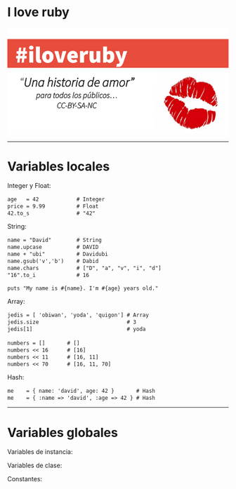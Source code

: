 
# I love ruby

![](images/iloveruby.png)

---

# Variables locales

Integer y Float:
```
age   = 42            # Integer
price = 9.99          # Float
42.to_s               # "42"
```

String:

```
name = "David"        # String
name.upcase           # DAVID
name + "ubi"          # Davidubi
name.gsub('v','b')    # Dabid
name.chars            # ["D", "a", "v", "i", "d"]
"16".to_i             # 16
```

```
puts "My name is #{name}. I'm #{age} years old."
```

Array:
```
jedis = [ 'obiwan', 'yoda', 'quigon'] # Array
jedis.size                            # 3
jedis[1]                              # yoda

numbers = []       # []
numbers << 16      # [16]
numbers << 11      # [16, 11]
numbers << 70      # [16, 11, 70]

```

Hash:
```
me    = { name: 'david', age: 42 }       # Hash
me    = { :name => 'david', :age => 42 } # Hash
```

---

# Variables globales

Variables de instancia:

Variables de clase:

Constantes:
